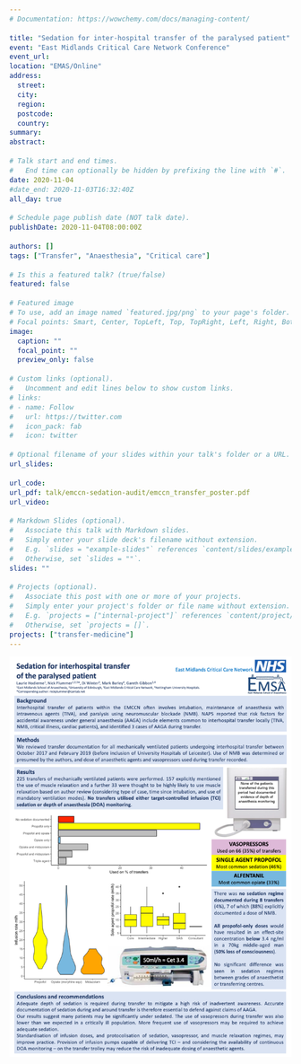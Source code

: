 ```yaml
---
# Documentation: https://wowchemy.com/docs/managing-content/

title: "Sedation for inter-hospital transfer of the paralysed patient"
event: "East Midlands Critical Care Network Conference"
event_url:
location: "EMAS/Online"
address:
  street:
  city:
  region:
  postcode:
  country:
summary:
abstract:

# Talk start and end times.
#   End time can optionally be hidden by prefixing the line with `#`.
date: 2020-11-04
#date_end: 2020-11-03T16:32:40Z
all_day: true

# Schedule page publish date (NOT talk date).
publishDate: 2020-11-04T08:00:00Z

authors: []
tags: ["Transfer", "Anaesthesia", "Critical care"]

# Is this a featured talk? (true/false)
featured: false

# Featured image
# To use, add an image named `featured.jpg/png` to your page's folder. 
# Focal points: Smart, Center, TopLeft, Top, TopRight, Left, Right, BottomLeft, Bottom, BottomRight.
image:
  caption: ""
  focal_point: ""
  preview_only: false

# Custom links (optional).
#   Uncomment and edit lines below to show custom links.
# links:
# - name: Follow
#   url: https://twitter.com
#   icon_pack: fab
#   icon: twitter

# Optional filename of your slides within your talk's folder or a URL.
url_slides: 

url_code: 
url_pdf: talk/emccn-sedation-audit/emccn_transfer_poster.pdf
url_video: 

# Markdown Slides (optional).
#   Associate this talk with Markdown slides.
#   Simply enter your slide deck's filename without extension.
#   E.g. `slides = "example-slides"` references `content/slides/example-slides.md`.
#   Otherwise, set `slides = ""`.
slides: ""

# Projects (optional).
#   Associate this post with one or more of your projects.
#   Simply enter your project's folder or file name without extension.
#   E.g. `projects = ["internal-project"]` references `content/project/deep-learning/index.md`.
#   Otherwise, set `projects = []`.
projects: ["transfer-medicine"]
---
```

![](emccn_transfer_poster.png)
